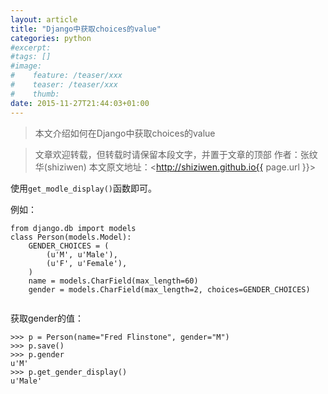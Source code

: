 ```yaml
---
layout: article
title: "Django中获取choices的value"
categories: python
#excerpt:
#tags: []
#image:
#    feature: /teaser/xxx
#    teaser: /teaser/xxx
#    thumb:
date: 2015-11-27T21:44:03+01:00
---
```



> 本文介绍如何在Django中获取choices的value

> 文章欢迎转载，但转载时请保留本段文字，并置于文章的顶部
> 作者：张纹华(shiziwen)
> 本文原文地址：<http://shiziwen.github.io{{ page.url }}>


使用```get_modle_display()```函数即可。

例如：

```
from django.db import models
class Person(models.Model):
    GENDER_CHOICES = (
        (u'M', u'Male'),
        (u'F', u'Female'),
    )
    name = models.CharField(max_length=60)
    gender = models.CharField(max_length=2, choices=GENDER_CHOICES)
    
```

获取gender的值：

```
>>> p = Person(name="Fred Flinstone", gender="M")
>>> p.save()
>>> p.gender
u'M'
>>> p.get_gender_display()
u'Male'
```

